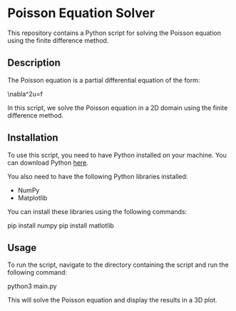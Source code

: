 # Poisson Equation Solver

This repository contains a Python script for solving the Poisson equation using the finite difference method.

## Description

The Poisson equation is a partial differential equation of the form:

\nabla^2u=f

In this script, we solve the Poisson equation in a 2D domain using the finite difference method.

## Installation

To use this script, you need to have Python installed on your machine. You can download Python [here](https://www.python.org/downloads/).

You also need to have the following Python libraries installed:

- NumPy
- Matplotlib

You can install these libraries using the following commands:

pip install numpy
pip install matlotlib


## Usage

To run the script, navigate to the directory containing the script and run the following command:

python3 main.py


This will solve the Poisson equation and display the results in a 3D plot.

